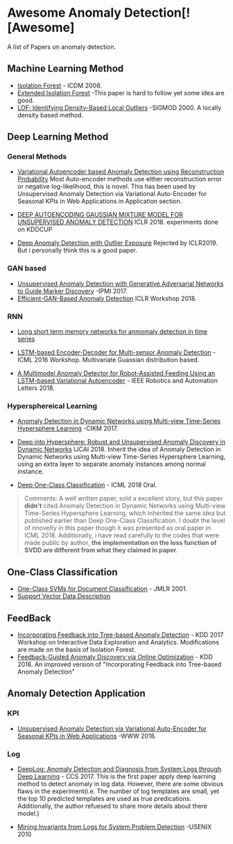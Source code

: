 # Awesome Anomaly Detection[![Awesome]
A list of Papers on anomaly detection.



## Machine Learning Method
- [Isolation Forest](https://cs.nju.edu.cn/zhouzh/zhouzh.files/publication/icdm08b.pdf) - ICDM 2008.
- [Extended Isolation Forest](http://matias-ck.com/files/papers/Extended_Isolation_Forest.pdf) 
-This paper is hard to follow yet some idea are good.
- [LOF: Identifying Density-Based Local Outliers](http://www.dbs.ifi.lmu.de/Publikationen/Papers/LOF.pdf) -SIGMOD 2000. A locally density based method.


## Deep Learning Method
### General Methods
- [Variational Autoencoder based Anomaly Detection using Reconstruction Probability](http://dm.snu.ac.kr/static/docs/TR/SNUDM-TR-2015-03.pdf)      Most Auto-encoder methods use either reconstruction error or negative log-likelihood, this is novel. This has been used by Unsupervised Anomaly Detection via Variational Auto-Encoder for Seasonal KPIs in Web Applications in Application section.

- [DEEP AUTOENCODING GAUSSIAN MIXTURE MODEL FOR UNSUPERVISED ANOMALY DETECTION](https://openreview.net/pdf?id=BJJLHbb0-) ICLR 2018. experiments done on KDDCUP

- [Deep Anomaly Detection with Outlier Exposure](https://github.com/hendrycks/outlier-exposure) 
Rejected by ICLR2019. But i personally think this is a good paper.

### GAN based
- [Unsupervised Anomaly Detection with Generative Adversarial Networks to Guide Marker Discovery](https://arxiv.org/pdf/1703.05921.pdf) -IPMI 2017.
- [Efficient-GAN-Based Anomaly Detection](https://github.com/houssamzenati/Efficient-GAN-Anomaly-Detection) ICLR Workshop 2018.

### RNN
- [Long short term memory networks for anmomaly detection in time series](https://www.elen.ucl.ac.be/Proceedings/esann/esannpdf/es2015-56.pdf)

- [LSTM-based Encoder-Decoder for Multi-sensor Anomaly Detection](https://arxiv.org/pdf/1607.00148.pdf) - ICML 2016 Workshop. Multivariate Guassian distribution based.

- [A Multimodel Anomaly Detector for Robot-Assisted Feeding Using an LSTM-based Variational Autoencoder](https://arxiv.org/pdf/1711.00614.pdf) - IEEE Robotics and Automation Letters 2018. 

### Hypersphereical Learning

- [Anomaly Detection in Dynamic Networks using Multi-view Time-Series Hypersphere Learning](https://dl.acm.org/citation.cfm?id=3132964) -CIKM 2017.

- [Deep into Hypersphere: Robust and Unsupervised Anomaly Discovery in Dynamic Networks](https://www.ijcai.org/proceedings/2018/0378.pdf) IJCAI 2018. Inherit the idea of Anomaly Detection in Dynamic Networks using Multi-view Time-Series Hypersphere Learning, using an extra layer to separate anomaly instances among normal instance.

- [Deep One-Class Classification](http://proceedings.mlr.press/v80/ruff18a/ruff18a.pdf) - ICML 2018 Oral.
> Comments: A well written paper, sold a excellent story, but this paper **didn't** cited Anomaly Detection in Dynamic Networks using Multi-view Time-Series Hypersphere Learning, which inherited the same idea but published earlier than Deep One-Class Classification. I doubt the level of nnovelty in this paper though it was presented as oral paper in ICML 2018. Additionally, i have read carefully to the codes that were made public by author, **the implementation on the loss function of SVDD are different from what they claimed in paper**.

## One-Class Classification
- [One-Class SVMs for Document Classification](http://www.jmlr.org/papers/volume2/manevitz01a/manevitz01a.pdf) - JMLR 2001. 
- [Support Vector Data Description](http://citeseerx.ist.psu.edu/viewdoc/download?doi=10.1.1.100.1425&rep=rep1&type=pdf) 


## FeedBack
- [Incorporating Feedback into Tree-based Anomaly Detection](https://github.com/ai/size-limit) - KDD 2017 Workshop on Interactive Data Exploration and Analytics. 
Modifications are made on the basis of Isolation Forest.
- [Feedback-Guided Anomaly Discovery via Online Optimization](http://web.engr.oregonstate.edu/~afern/papers/kdd18-siddiqui.pdf) - KDD 2018.
An improved version of "Incorporating Feedback into Tree-based Anomaly Detection"


## Anomaly Detection Application
### KPI
- [Unsupervised Anomaly Detection via Variational Auto-Encoder for Seasonal KPIs in Web Applications](https://arxiv.org/pdf/1802.03903) -WWW 2018.
### Log
- [DeepLog: Anomaly Detection and Diagnosis from System Logs through Deep Learning](https://acmccs.github.io/papers/p1285-duA.pdf) - CCS 2017. This is the first paper apply deep learning method to detect anomaly in log data. However, there are some obvious flaws in the experiment(i.e. The number of log templates are small, yet the top 10 predicted templates are used as true predications. Additionally, the author refuesed to share more details about there model.)

- [Mining Invariants from Logs for System Problem Detection](https://www.usenix.org/legacy/event/atc10/tech/slides/lou.pdf) -USENIX 2010












